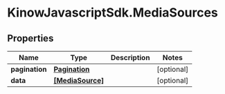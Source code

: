 # KinowJavascriptSdk.MediaSources

## Properties
Name | Type | Description | Notes
------------ | ------------- | ------------- | -------------
**pagination** | [**Pagination**](Pagination.md) |  | [optional] 
**data** | [**[MediaSource]**](MediaSource.md) |  | [optional] 


